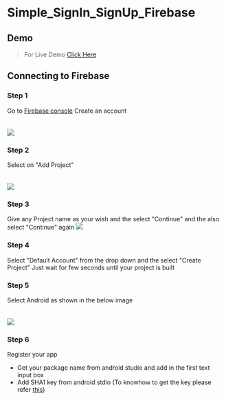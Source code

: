 # Simple_SignIn_SignUp_Firebase
## Demo   
>  For Live Demo [Click Here](https://github.com/Varshithvhegde/Simple_SignIn_SignUp_Firebase/raw/master/app/release/app-debug.apk)
## Connecting to Firebase 
### Step 1
Go to [Firebase console](https://console.firebase.google.com/u/0/) Create an account<br><br><br>
<img src="https://user-images.githubusercontent.com/80502833/178087516-c3dc11ef-4a3a-47ad-bbbc-40b55dfd798d.png" />

### Step 2  
Select on "Add Project"<br><br><br>
<img src="https://user-images.githubusercontent.com/80502833/178087615-ebd68a96-7a5e-4d53-a93d-4d2b534a82c9.png" />

### Step 3
Give any Project name as your wish and the select "Continue" and the also select "Continue" again
<img src="https://user-images.githubusercontent.com/80502833/178087724-753dc222-4a8f-4c24-823f-595bcd388e95.png" />
<br>

### Step 4
Select "Default Account" from the drop down and the select "Create Project" Just wait for few seconds until your project is built
<br>
### Step 5
Select Android as shown in the below image  <br><br><br>
<img src="https://user-images.githubusercontent.com/80502833/178087874-24219db3-cba3-45ef-bec6-03b3d45245e3.png" />
<br/>

### Step 6
Register your app  
- Get your package name from android studio and add in the first text input box
- Add SHA1 key from android stdio (To knowhow to get the key please refer [this](https://stackoverflow.com/questions/27609442/how-to-get-the-sha-1-fingerprint-certificate-in-android-studio-for-debug-mode))




